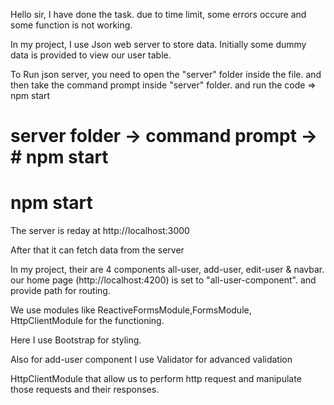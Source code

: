 
Hello sir,
I have done the task. due to time limit, some errors occure and some function is not working.

In my project, I use Json web server to store data.
Initially some dummy data is provided to view our user table.

To Run json server, you need to open the "server" folder inside the file. and then take the command prompt inside "server" folder. and run the code => npm start

# server folder -> command prompt  -> # npm start 

# npm start 

The server is reday at http://localhost:3000

After that it can fetch data from the server


In my project, their are 4 components all-user, add-user, edit-user & navbar.
our home page (http://localhost:4200) is set to "all-user-component". and provide path for routing.

We use modules like ReactiveFormsModule,FormsModule, HttpClientModule for the functioning.

Here I use Bootstrap for styling.

Also for add-user component I use Validator for advanced validation


HttpClientModule that allow us to perform http request and manipulate those requests and their responses.




